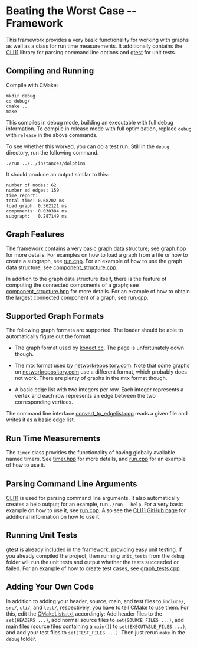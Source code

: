 # Beating the Worst Case -- Framework #

This framework provides a very basic functionality for working with
graphs as well as a class for run time measurements.  It additionally
contains the [CLI11](https://github.com/CLIUtils/CLI11) library for
parsing command line options and
[gtest](https://github.com/google/googletest) for unit tests.

## Compiling and Running ##

Compile with CMake:

``` console
mkdir debug
cd debug/
cmake ..
make
```

This compiles in debug mode, building an executable with full debug
information.  To compile in release mode with full optimization,
replace `debug` with `release` in the above commands.

To see whether this worked, you can do a test run.  Still in the
`debug` directory, run the following command.

``` console
./run ../../instances/dolphins
```

It should produce an output similar to this:

``` console
number of nodes: 62
number ed edges: 159
time report:
total time:	0.68202 ms
load graph:	0.362121 ms
components:	0.030384 ms
subgraph:	0.287149 ms
```

## Graph Features ##

The framework contains a very basic graph data structure; see
[graph.hpp](include/framework/graph.hpp) for more details.  For
examples on how to load a graph from a file or how to create a
subgraph, see [run.cpp](cli/run.cpp).  For an example of how to use
the graph data structure, see
[component_structure.cpp](src/framework/component_structure.cpp).

In addition to the graph data structure itself, there is the feature
of computing the connected components of a graph; see
[component_structure.hpp](include/framework/component_structure.hpp)
for more details.  For an example of how to obtain the largest
connected component of a graph, see [run.cpp](cli/run.cpp).

## Supported Graph Formats ##

The following graph formats are supported. The loader should be able
to automatically figure out the format.

  * The graph format used by [konect.cc](https://konect.cc).  The page
    is unfortunately down though.

  * The mtx format used by
    [networkrepository.com](https://networkrepository.com). Note that
    some graphs on
    [networkrepository.com](https://networkrepository.com) use a
    different format, which probably does not work.  There are plenty
    of graphs in the mtx format though.

  * A basic edge list with two integers per row.  Each integer
    represents a vertex and each row represents an edge between the
    two corresponding vertices.
	
The command line interface
[convert_to_edgelist.cpp](cli/convert_to_edgelist.cpp) reads a given
file and writes it as a basic edge list.

## Run Time Measurements ##

The `Timer` class provides the functionality of having globally
available named timers.  See [timer.hpp](include/framework/timer.hpp)
for more details, and [run.cpp](cli/run.cpp) for an example of how to
use it.

## Parsing Command Line Arguments ##

[CLI11](https://github.com/CLIUtils/CALI11) is used for parsing
command line arguments.  It also automatically creates a help output;
for an example, run `./run --help`.  For a very basic example on how
to use it, see [run.cpp](cli/run.cpp).  Also see the [CLI11 GitHub
page](https://github.com/CLIUtils/CLI11#usage) for additional
information on how to use it.

## Running Unit Tests ##

[gtest](https://github.com/google/googletest) is already included in
the framework, providing easy unit testing.  If you already compiled
the project, then running `unit_tests` from the `debug` folder will
run the unit tests and output whether the tests succeeded or failed.
For an example of how to create test cases, see
[graph_tests.cpp](test/graph_tests.cpp).

## Adding Your Own Code ##

In addition to adding your header, source, main, and test files to
`include/`, `src/`, `cli/`, and `test/`, respectively, you have to
tell CMake to use them.  For this, edit the
[CMakeLists.txt](CMakeLists.txt) accordingly: Add header files to the
`set(HEADERS ...)`, add normal source files to `set(SOURCE_FILES
...)`, add main files (source files containing a `main()`) to
`set(EXECUTABLE_FILES ...)`, and add your test files to
`set(TEST_FILES ...)`.  Then just rerun `make` in the `debug` folder.

